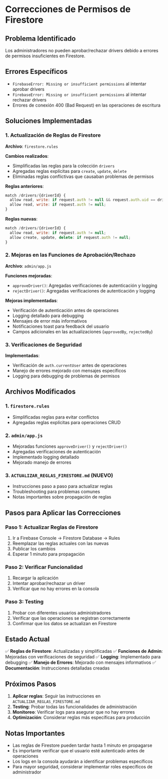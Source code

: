 # Correcciones de Permisos de Firestore

## Problema Identificado
Los administradores no pueden aprobar/rechazar drivers debido a errores de permisos insuficientes en Firestore.

## Errores Específicos
- `FirebaseError: Missing or insufficient permissions` al intentar aprobar drivers
- `FirebaseError: Missing or insufficient permissions` al intentar rechazar drivers
- Errores de conexión 400 (Bad Request) en las operaciones de escritura

## Soluciones Implementadas

### 1. Actualización de Reglas de Firestore
**Archivo**: `firestore.rules`

**Cambios realizados**:
- Simplificadas las reglas para la colección `drivers`
- Agregadas reglas explícitas para `create`, `update`, `delete`
- Eliminadas reglas conflictivas que causaban problemas de permisos

**Reglas anteriores**:
```javascript
match /drivers/{driverId} {
  allow read, write: if request.auth != null && request.auth.uid == driverId;
  allow read, write: if request.auth != null;
}
```

**Reglas nuevas**:
```javascript
match /drivers/{driverId} {
  allow read, write: if request.auth != null;
  allow create, update, delete: if request.auth != null;
}
```

### 2. Mejoras en las Funciones de Aprobación/Rechazo
**Archivo**: `admin/app.js`

**Funciones mejoradas**:
- `approveDriver()`: Agregadas verificaciones de autenticación y logging
- `rejectDriver()`: Agregadas verificaciones de autenticación y logging

**Mejoras implementadas**:
- Verificación de autenticación antes de operaciones
- Logging detallado para debugging
- Mensajes de error más informativos
- Notificaciones toast para feedback del usuario
- Campos adicionales en las actualizaciones (`approvedBy`, `rejectedBy`)

### 3. Verificaciones de Seguridad
**Implementadas**:
- Verificación de `auth.currentUser` antes de operaciones
- Manejo de errores mejorado con mensajes específicos
- Logging para debugging de problemas de permisos

## Archivos Modificados

### 1. `firestore.rules`
- Simplificadas reglas para evitar conflictos
- Agregadas reglas explícitas para operaciones CRUD

### 2. `admin/app.js`
- Mejoradas funciones `approveDriver()` y `rejectDriver()`
- Agregadas verificaciones de autenticación
- Implementado logging detallado
- Mejorado manejo de errores

### 3. `ACTUALIZAR_REGLAS_FIRESTORE.md` (NUEVO)
- Instrucciones paso a paso para actualizar reglas
- Troubleshooting para problemas comunes
- Notas importantes sobre propagación de reglas

## Pasos para Aplicar las Correcciones

### Paso 1: Actualizar Reglas de Firestore
1. Ir a Firebase Console → Firestore Database → Rules
2. Reemplazar las reglas actuales con las nuevas
3. Publicar los cambios
4. Esperar 1 minuto para propagación

### Paso 2: Verificar Funcionalidad
1. Recargar la aplicación
2. Intentar aprobar/rechazar un driver
3. Verificar que no hay errores en la consola

### Paso 3: Testing
1. Probar con diferentes usuarios administradores
2. Verificar que las operaciones se registran correctamente
3. Confirmar que los datos se actualizan en Firestore

## Estado Actual

✅ **Reglas de Firestore**: Actualizadas y simplificadas
✅ **Funciones de Admin**: Mejoradas con verificaciones de seguridad
✅ **Logging**: Implementado para debugging
✅ **Manejo de Errores**: Mejorado con mensajes informativos
✅ **Documentación**: Instrucciones detalladas creadas

## Próximos Pasos

1. **Aplicar reglas**: Seguir las instrucciones en `ACTUALIZAR_REGLAS_FIRESTORE.md`
2. **Testing**: Probar todas las funcionalidades de administración
3. **Monitoreo**: Verificar logs para asegurar que no hay errores
4. **Optimización**: Considerar reglas más específicas para producción

## Notas Importantes

- Las reglas de Firestore pueden tardar hasta 1 minuto en propagarse
- Es importante verificar que el usuario esté autenticado antes de operaciones
- Los logs en la consola ayudarán a identificar problemas específicos
- Para mayor seguridad, considerar implementar roles específicos de administrador
